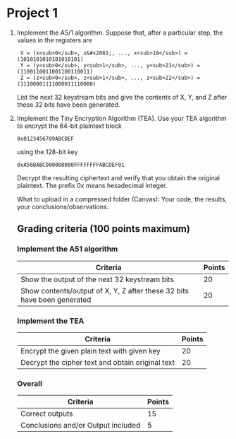 # Project 1


1. Implement the A5/1 algorithm. Suppose that, after a particular step, the values in the registers are

        X = (x<sub>0</sub>, x&#x2081;, ..., x<sub>18</sub>) = (1010101010101010101)
        Y = (y<sub>0</sub>, y<sub>1</sub>, ..., y<sub>21</sub>) = (1100110011001100110011)
        Z = (z<sub>0</sub>, z<sub>1</sub>, ..., z<sub>22</sub>) = (11100001111000011110000)

    List the next 32 keystream bits and give the contents of X, Y, and Z after these 32 bits have been generated. 


2.	Implement the Tiny Encryption Algorithm (TEA). Use your TEA algorithm to encrypt the 64-bit plaintext block

        0x0123456789ABCDEF

    using the 128-bit key

        0xA56BABCD00000000FFFFFFFFABCDEF01

    Decrypt the resulting ciphertext and verify that you obtain the original plaintext. The prefix 0x means hexadecimal integer.

    What to upload in a compressed folder (Canvas): Your code, the results, your conclusions/observations.

    ## Grading criteria (100 points maximum)

    ### Implement the A51 algorithm
    | Criteria | Points |
    | - | - |	
    | Show the output of the next 32 keystream bits | 20 |
    | Show contents/output of X, Y, Z after these 32 bits have been generated |	20 |

    ### Implement the TEA
    | Criteria | Points |
    | - | - | 	
    | Encrypt the given plain text with given key | 20 |
    | Decrypt the cipher text and obtain original text | 20 |

    ### Overall
    | Criteria | Points | 
    | - | - |
    | Correct outputs | 15 |
    | Conclusions and/or Output included | 5 |
